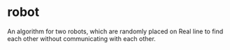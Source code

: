 # robot
An algorithm for two robots, which are randomly placed on Real line to find each other without communicating with each other.
